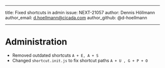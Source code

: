 ---
title: Fixed shortcuts in admin
issue: NEXT-21057
author: Dennis Höllmann
author_email: d.hoellmann@cicada.com
author_github: @d-hoellmann
___
# Administration
* Removed outdated shortcuts `A + E, A + S`
* Changed `shortcut.init.js` to fix shortcut paths `A + U , G + P + O`
